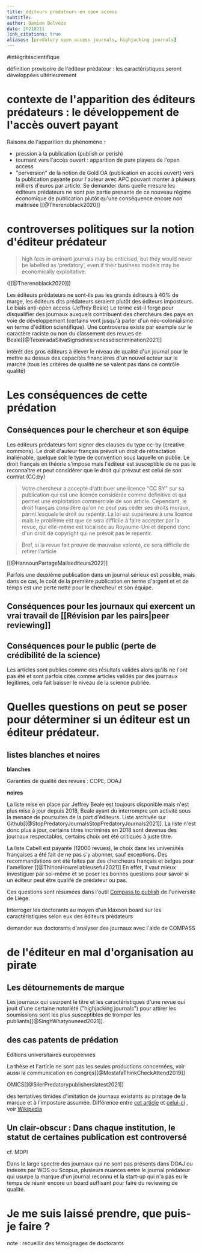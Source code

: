 ```yaml
---
title: éditeurs prédateurs en open access
subtitle:
author: Damien Belvèze
date: 20210211
link_citations: true
aliases: [predatory open access journals, highjacking journals]
---
```


#intégritéscientifique


définition provisoire de l'éditeur prédateur : les caractéristiques seront développées ultérieurement

# contexte de l'apparition des éditeurs prédateurs : le développement de l'accès ouvert payant

Raisons de l'apparition du phénomène : 
- pression à la publication (publish or perish)
- tournant vers l'accès ouvert : apparition de pure players de l'open access
- "perversion" de la notion de Gold OA (publication en accès ouvert) vers la publication payante pour l'auteur avec APC pouvant monter à pluieurs milliers d'euros par article. Se demander dans quelle mesure les éditeurs prédateurs ne sont pas partie prenante de ce nouveau régime économique de publication plutôt qu'une conséquence encore non maîtrisée [[@Therenoblack2020]]

# controverses politiques sur la notion d'éditeur prédateur

> high fees in eminent journals may be criticised, but they would never be labelled as ‘predatory’, even if their business models may be economically exploitative. 

([[@Therenoblack2020]])

Les éditeurs prédateurs ne sont-ils pas les grands éditeurs à 40% de marge, les éditeurs dits prédateurs seraient plutôt des éditeurs imposteurs.
Le biais anti-open access (Jeffrey Beale)
Le terme est-il forgé pour disqualifier des journaux auxquels contribuent des chercheurs des pays en voie de développement (certains vont jusqu'à parler d'un néo-colonialisme en terme d'édition scientifique). Une controverse existe par exemple sur le caractère raciste ou non du classement des revues de Beale[[@TeixeiradaSilvaSignsdivisivenessdiscrimination2021]]



intérêt des gros éditeurs à élever le niveau de qualité d'un journal pour le mettre au dessus des capacités financières d'un nouvel acteur sur le marché (tous les critères de qualité ne se valent pas dans ce contrôle qualité)


# Les conséquences de cette prédation

## Conséquences pour le chercheur et son équipe
Les éditeurs prédateurs font signer des clauses du type cc-by (creative commons). Le droit d'auteur français prévoit un droit de rétractation inaliénable, quelque soit le type de convention sous laquelle on publie. Le droit français en théorie s'impose mais l'éditeur est susceptible de ne pas le reconnaître et peut considérer que le droit qui prévaut est celui de son contrat (CC:by)

>Votre chercheur a accepté d'attribuer une licence "CC BY" sur sa publication qui est une licence considérée comme définitive et qui permet une exploitation commerciale de son article. Cependant, le droit français considère qu'on ne peut pas céder ses droits moraux, parmi lesquels le droit au repentir. La loi est supérieure à une licence mais le problème est que ce sera difficile à faire accepter par la revue, qui elle-même est localisée au Royaume-Uni et dépend donc d'un droit de copyright qui ne prévoit pas le repentir.

>Bref, si la revue fait preuve de mauvaise volonté, ce sera difficile de retirer l'article

[[@HannounPartageMailsediteurs2022]]

Parfois une deuxième publication dans un journal sérieux est possible, mais dans ce cas, le coût de la première publication en terme d'argent et et de temps est une perte nette pour le chercheur et son équipe. 

## Conséquences pour les journaux qui exercent un vrai travail de [[Révision par les pairs|peer reviewing]]


## Conséquences pour le public (perte de crédibilité de la science)

Les articles sont publiés comme des résultats validés alors qu'ils ne l'ont pas été et sont parfois cités comme articles validés par des journaux légitimes, cela fait baisser le niveau de la science publiée. 

# Quelles questions on peut se poser pour déterminer si un éditeur est un éditeur prédateur.

## listes blanches et noires

**blanches**

Garanties de qualité des revues : COPE, DOAJ

**noires**

La liste mise en place par Jeffrey Beale est toujours disponible mais n'est plus mise à jour depuis 2018, Beale ayant du interrompre son activité sous la menace de poursuites de la part d'éditeurs. Liste archivée sur Github[[@StopPredatoryJournalsStopPredatoryJournals2021]]. La liste n'est donc plus à jour, certains titres incriminés en 2018 sont devenus des journaux respectables, certains choix ont été critiqués à juste titre. 

La liste Cabell est payante (12000 revues), le choix dans les universités françaises a été fait de ne pas s'y abonner, sauf exceptions. Des recommandations ont été faites par des chercheurs français et belges pour l'améliorer [[@ThirionHowreliableuseful2021]] En effet, il vaut mieux investiguer par soi-même et se poser les bonnes questions pour savoir si un éditeur peut être qualifé de prédateur ou pas. 

Ces questions sont résumées dans l'outil [Compass to publish](https://app.lib.uliege.be/compass-to-publish/) de l'université de Liège.

Interroger les doctorants au moyen d'un klaxoon board sur les caractéristiques selon eux des éditeurs prédateurs

demander aux doctorants d'analyser des journaux avec l'aide de COMPASS

# de l'éditeur en mal d'organisation au pirate


## Les détournements de marque

Les journaux qui usurpent le titre et les caractéristiques d'une revue qui jouit d'une certaine notoriété ("highjacking journals") pour attirer les soumissions sont les plus susceptibles de tromper les publiants[[@SinghWhatyouneed2021]]. 



## des cas patents de prédation

Editions universitaires européennes

La thèse et l'article ne sont pas les seules productions concernées, voir aussi la communication en congrès[[@MostafaThinkCheckAttend2019]]

OMICS[[@SilerPredatorypublisherslatest2021]]

des tentatives timides d'imitation de journaux existants au piratage de la marque et à l'imposture assumée.
Différence entre [cet article](https://www.omicsonline.org/clinical-infectious-diseases-practice.php) et [celui-ci](https://academic.oup.com/cid/) , voir [Wikipedia](https://en.wikipedia.org/wiki/Clinical_Infectious_Diseases)

## Un clair-obscur  : Dans chaque institution, le statut de certaines publication est controversé

cf. MDPI

Dans le large spectre des journaux qui ne sont pas présents dans DOAJ ou indexés par WOS ou Scopus, plusieurs nuances entre le journal prédateur qui usurpe la marque d'un journal reconnu et la start-up qui n'a pas eu le temps de réunir encore un board suffisant pour faire du reviewing de qualité. 

# Je me suis laissé prendre, que puis-je faire ? 

note : recueillir des témoignages de doctorants
